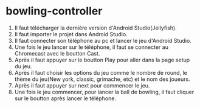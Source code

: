 # bowling-controller
1. Il faut télécharger la dernière version d'Android Studio(Jellyfish).
2. Il faut importer le projet dans Android Studio.
3. Il faut connecter son téléphone au pc et lancer le jeu d'Android Studio.
4. Une fois le jeu lancer sur le téléphone, il faut se connecter au Chromecast avec le boutton Cast.
5. Après il faut appuyer sur le boutton Play pour aller dans la page setup du jeu.
6. Après il faut choisir les options du jeu comme le nombre de round, le thème du jeu(New york, classic, grimache, etc) et le nom des joueurs.
7. Après il faut appuyer sur next pour commencer le jeu.
8. Une fois le jeu commencer, pour lancer la ball de bowling, il faut cliquer sur le boutton après lancer le téléphone.
